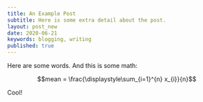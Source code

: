 ```yaml
---
title: An Example Post
subtitle: Here is some extra detail about the post.
layout: post_new
date: 2020-06-21
keywords: blogging, writing
published: true
---
```


Here are some words. And this is some math:

$$mean = \frac{\displaystyle\sum_{i=1}^{n} x_{i}}{n}$$

Cool!